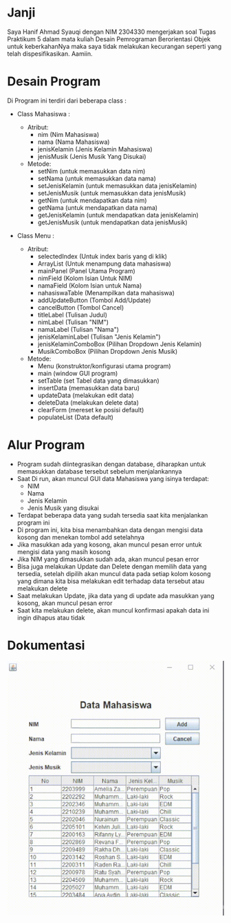 # Janji

Saya Hanif Ahmad Syauqi dengan NIM 2304330 mengerjakan soal Tugas Praktikum 5 dalam mata kuliah Desain Pemrograman Berorientasi Objek untuk keberkahanNya maka saya tidak melakukan kecurangan seperti yang telah dispesifikasikan. Aamiin.

# Desain Program

Di Program ini terdiri dari beberapa class :
- Class Mahasiswa :
    - Atribut:
        - nim (Nim Mahasiswa)
        - nama (Nama Mahasiswa)
        - jenisKelamin (Jenis Kelamin Mahasiswa)
        - jenisMusik (Jenis Musik Yang Disukai)
    - Metode:
        - setNim (untuk memasukkan data nim)
        - setNama (untuk memasukkan data nama)
        - setJenisKelamin (untuk memasukkan data jenisKelamin)
        - setJenisMusik (untuk memasukkan data jenisMusik)
        - getNim (untuk mendapatkan data nim)
        - getNama (untuk mendapatkan data nama)
        - getJenisKelamin (untuk mendapatkan data jenisKelamin)
        - getJenisMusik (untuk mendapatkan data jenisMusik)

- Class Menu :
    - Atribut:
        - selectedIndex (Untuk index baris yang di klik)
        - ArrayList<Mahasiswa> (Untuk menampung data mahasiswa)
        - mainPanel (Panel Utama Program)
        - nimField (Kolom Isian Untuk NIM)
        - namaField (Kolom Isian untuk Nama)
        - nahasiswaTable (Menampilkan data mahasiswa)
        - addUpdateButton (Tombol Add/Update)
        - cancelButton (Tombol Cancel)
        - titleLabel (Tulisan Judul)
        - nimLabel (Tulisan "NIM")
        - namaLabel (Tulisan "Nama")
        - jenisKelaminLabel (Tulisan "Jenis Kelamin")
        - jenisKelaminComboBox (Pilihan Dropdown Jenis Kelamin)
        - MusikComboBox (Pilihan Dropdown Jenis Musik)
    - Metode:
        - Menu (konstruktor/konfigurasi utama program)
        - main (window GUI program)
        - setTable (set Tabel data yang dimasukkan)
        - insertData (memasukkan data baru)
        - updateData (melakukan edit data)
        - deleteData (melakukan delete data)
        - clearForm (mereset ke posisi default)
        - populateList (Data default)

# Alur Program
- Program sudah diintegrasikan dengan database, diharapkan untuk memasukkan database tersebut sebelum menjalankannya
- Saat Di run, akan muncul GUI data Mahasiswa yang isinya terdapat:
  - NIM
  - Nama
  - Jenis Kelamin
  - Jenis Musik yang disukai
- Terdapat beberapa data yang sudah tersedia saat kita menjalankan program ini
- Di program ini, kita bisa menambahkan data dengan mengisi data kosong dan menekan tombol add setelahnya
- Jika masukkan ada yang kosong, akan muncul pesan error untuk mengisi data yang masih kosong
- Jika NIM yang dimasukkan sudah ada, akan muncul pesan error
- Bisa juga melakukan Update dan Delete dengan memilih data yang tersedia, setelah dipilih akan muncul data pada setiap kolom kosong yang dimana kita bisa melakukan edit terhadap data tersebut atau melakukan delete
- Saat melakukan Update, jika data yang di update ada masukkan yang kosong, akan muncul pesan error
- Saat kita melakukan delete, akan muncul konfirmasi apakah data ini ingin dihapus atau tidak

# Dokumentasi
![](https://github.com/nipqt/TP4DPBO2025C2/blob/main/Screenshots/2025-03-23%2003-45-11.gif)
